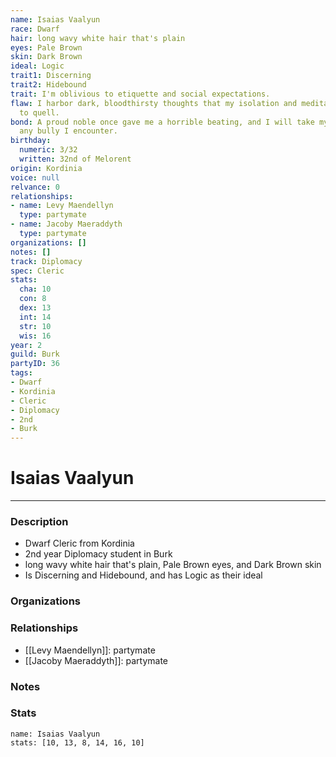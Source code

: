 ```yaml
---
name: Isaias Vaalyun
race: Dwarf
hair: long wavy white hair that's plain
eyes: Pale Brown
skin: Dark Brown
ideal: Logic
trait1: Discerning
trait2: Hidebound
trait: I'm oblivious to etiquette and social expectations.
flaw: I harbor dark, bloodthirsty thoughts that my isolation and meditation failed
  to quell.
bond: A proud noble once gave me a horrible beating, and I will take my revenge on
  any bully I encounter.
birthday:
  numeric: 3/32
  written: 32nd of Melorent
origin: Kordinia
voice: null
relvance: 0
relationships:
- name: Levy Maendellyn
  type: partymate
- name: Jacoby Maeraddyth
  type: partymate
organizations: []
notes: []
track: Diplomacy
spec: Cleric
stats:
  cha: 10
  con: 8
  dex: 13
  int: 14
  str: 10
  wis: 16
year: 2
guild: Burk
partyID: 36
tags:
- Dwarf
- Kordinia
- Cleric
- Diplomacy
- 2nd
- Burk
---
```

# Isaias Vaalyun
---
### Description
- Dwarf Cleric from Kordinia
- 2nd year Diplomacy student in Burk
- long wavy white hair that's plain, Pale Brown eyes, and Dark Brown skin
- Is Discerning and Hidebound, and has Logic as their ideal

### Organizations

### Relationships
- [[Levy Maendellyn]]: partymate
- [[Jacoby Maeraddyth]]: partymate

### Notes

### Stats
```statblock
name: Isaias Vaalyun
stats: [10, 13, 8, 14, 16, 10]
```